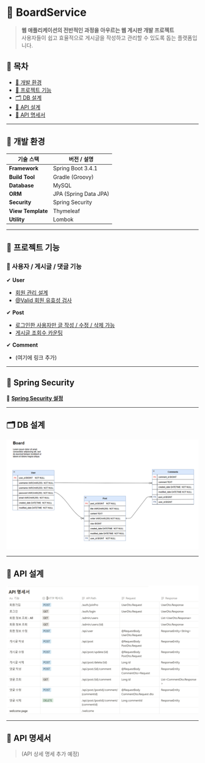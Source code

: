 # 📝 BoardService

> **웹 애플리케이션의 전반적인 과정을 아우르는 웹 게시판 개발 프로젝트**  
> 사용자들이 쉽고 효율적으로 게시글을 작성하고 관리할 수 있도록 돕는 플랫폼입니다.

## 📌 목차
- [🔧 개발 환경](#-개발-환경)
- [📂 프로젝트 기능](#-프로젝트-기능)
- [🗂️ DB 설계](#-DB-설계)
- [📑 API 설계](#-API-설계)
- [📌 API 명세서](#-API-명세서)

---

## 🔧 개발 환경

| 기술 스택      | 버전 / 설명 |
|--------------|-------------|
| **Framework** | Spring Boot 3.4.1 |
| **Build Tool** | Gradle (Groovy) |
| **Database** | MySQL |
| **ORM** | JPA (Spring Data JPA) |
| **Security** | Spring Security |
| **View Template** | Thymeleaf |
| **Utility** | Lombok |

---

## 📂 프로젝트 기능

### 📌 사용자 / 게시글 / 댓글 기능
✔ **User**  
- [회원 관리 설계](https://gaeran.tistory.com/51)
- [@Valid 회원 유효성 검사](https://gaeran.tistory.com/52)

✔ **Post**  
- [로그인한 사용자만 글 작성 / 수정 / 삭제 가능](https://gaeran.tistory.com/50)  
- [게시글 조회수 카운팅](https://gaeran.tistory.com/54)

✔ **Comment**  
- (여기에 링크 추가)

---

## 🔐 Spring Security  
🔗 **[Spring Security 설정](https://gaeran.tistory.com/49)**

---

## 🗂️ DB 설계  
<p align="center">
  <img src="./Board DB.png" width="600">
</p>

---

## 📑 API 설계  
<p align="center">
  <img src="./Board API.png" width="600">
</p>

---

## 📌 API 명세서  
> (API 상세 명세 추가 예정)  
